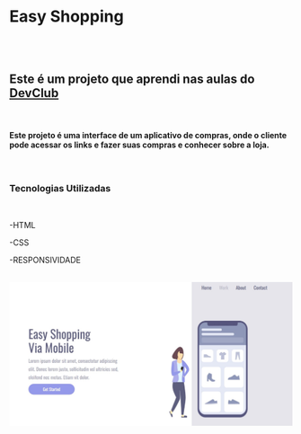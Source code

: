 <h1>Easy Shopping</h1>
<br>
<br>
<h2>Este é um projeto que aprendi nas aulas do <a href="https://rodolfomori.com.br">DevClub</a></h2>
<br>
<h4>Este projeto é uma interface de um aplicativo de compras, onde o cliente pode acessar os links e fazer suas compras e conhecer sobre a loja.</h4>
<br>
<h3>Tecnologias Utilizadas</h3>
<br>
<p>-HTML</p>
<p>-CSS</p>
<p>-RESPONSIVIDADE</p>
<br>
<img src="https://github.com/Dev-IgorA/Proj-Easy-Shopping/blob/master/Tela%20Comp%20-%20Easy%20S.jpg?raw=true">
